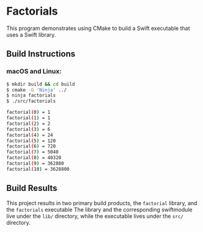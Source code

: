 # Factorials

This program demonstrates using CMake to build a Swift executable that uses a
Swift library.

## Build Instructions

### macOS and Linux:

```sh
$ mkdir build && cd build
$ cmake -G 'Ninja' ../
$ ninja factorials
$ ./src/factorials

factorial(0) = 1
factorial(1) = 1
factorial(2) = 2
factorial(3) = 6
factorial(4) = 24
factorial(5) = 120
factorial(6) = 720
factorial(7) = 5040
factorial(8) = 40320
factorial(9) = 362880
factorial(10) = 3628800
```

## Build Results

This project results in two primary build products, the `factorial` library, and
the `factorials` executable The library and the corresponding swiftmodule live
under the `lib/` directory, while the executable lives under the `src/`
directory.
